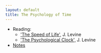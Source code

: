 ```yaml
---
layout: default
title: The Psychology of Time
---
```

 
+ Reading:
	+ ['The Speed of Life',](levine1.pdf) J. Levine
  + ['The Psychological Clock',](levine2.pdf) J. Levine
+ [Notes](notes)
